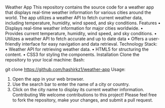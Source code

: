 Weather App
This repository contains the source code for a weather app that displays real-time weather information for various cities around the world. The app utilizes a weather API to fetch current weather data, including temperature, humidity, wind speed, and sky conditions.
Features
•	Displays real-time weather information for major cities worldwide.
•	Provides current temperature, humidity, wind speed, and sky conditions.
•	Utilizes a weather API to fetch accurate and up to date data
•	Offers a user-friendly interface for easy navigation and data retrieval.
Technology Stack:
•	Weather API for retrieving weather data.
•	HTML5 for structuring the content.
•	CSS3 for styling the components.
Installation
Clone the repository to your local machine:
Bash: 

git clone https://github.com/hashirkz1/weather-app
Usage:
1.	Open the app in your web browser.
2.	Use the search bar to enter the name of a city or country.
3.	Click on the city name to display its current weather information.
Contributing
We welcome contributions to this project! Please feel free to fork the repository, make your changes, and submit a pull request.

